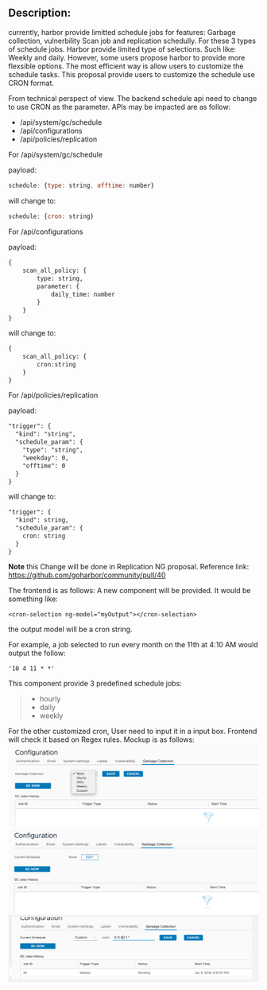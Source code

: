 ## Description: 
currently, harbor provide limitted schedule jobs for features: Garbage collection, vulnerbility Scan job and 
replication schedully. For these 3 types of schedule jobs. Harbor provide limited type of selections. Such like: Weekly  and daily. 
However, some users propose harbor to provide more flexsible options. The most efficient way is allow users to customize the schedule
tasks. 
This proposal provide users to customize the schedule use CRON format. 

From technical perspect of view. The backend schedule api need to change to use CRON as the parameter. 
APIs may be impacted are as follow:

* /api/system/gc/schedule
* /api/configurations
* /api/policies/replication

For /api/system/gc/schedule

payload:
```javascript
schedule: {type: string, offtime: number}
```
will change to:
```javascript
schedule: {cron: string}
```
For /api/configurations

payload:
```
{
    scan_all_policy: {
        type: string, 
        parameter: {
            daily_time: number
        }
    }
}
```
will change to:
```
{
    scan_all_policy: {
        cron:string
    }
}
```
For /api/policies/replication

payload: 
```
"trigger": {
  "kind": "string",
  "schedule_param": {
    "type": "string",
    "weekday": 0,
    "offtime": 0
  }
}
```
will change to:
```
"trigger": {
  "kind": string,
  "schedule_param": {
    cron: string
  }
}
```
**Note**
this Change will be done in Replication NG proposal.
Reference link: https://github.com/goharbor/community/pull/40

The frontend is as follows:
A new component will be provided. It would be something like:

    <cron-selection ng-model="myOutput"></cron-selection>

the output model will be a cron string. 

For example, a job selected to run every month on the 11th at 4:10 AM would output the follow:
```
'10 4 11 * *'
```

This component provide 3 predefined schedule jobs: 
> * hourly 
> * daily 
> * weekly

For the other customized cron, User need to input it in a input box. Frontend will check it based on Regex rules.
Mockup is as follows: 
![predefined schedule](./images/cron/cron_image_1.png)
![predefined schedule](./images/cron/cron_image_2.png)
![custom schedule by cron](./images/cron/cron_image_3.png)

